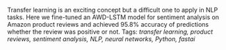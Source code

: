 Transfer learning is an exciting concept but a difficult one to apply in NLP tasks. Here we fine-tuned an AWD-LSTM model for sentiment analysis on Amazon product reviews and achieved 95.8% accuracy of predictions whether the review was positive or not. Tags: *transfer learning, product reviews, sentiment analysis, NLP, neural networks, Python, fastai*
